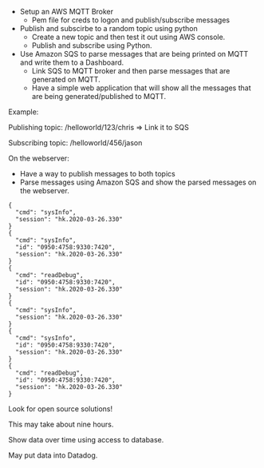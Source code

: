 - Setup an AWS MQTT Broker
  - Pem file for creds to logon and publish/subscribe messages
- Publish and subscirbe to a random topic using python
  - Create a new topic and then test it out using AWS console.
  - Publish and subscribe using Python.
- Use Amazon SQS to parse messages that are being printed on MQTT and write them to a Dashboard.
  - Link SQS to MQTT broker and then parse messages that are generated on MQTT.
  - Have a simple web application that will show all the messages that are being
    generated/published to MQTT.

Example:

Publishing topic: /helloworld/123/chris => Link it to SQS

Subscribing topic: /helloworld/456/jason

On the webserver:

- Have a way to publish messages to both topics
- Parse messages using Amazon SQS and show the parsed messages on the webserver.

```
{
  "cmd": "sysInfo",
  "session": "hk.2020-03-26.330"
}
{
  "cmd": "sysInfo",
  "id": "0950:4758:9330:7420",
  "session": "hk.2020-03-26.330"
}
{
  "cmd": "readDebug",
  "id": "0950:4758:9330:7420",
  "session": "hk.2020-03-26.330"
}
{
  "cmd": "sysInfo",
  "session": "hk.2020-03-26.330"
}
{
  "cmd": "sysInfo",
  "id": "0950:4758:9330:7420",
  "session": "hk.2020-03-26.330"
}
{
  "cmd": "readDebug",
  "id": "0950:4758:9330:7420",
  "session": "hk.2020-03-26.330"
}
```

Look for open source solutions!

This may take about nine hours.

Show data over time using access to database.

May put data into Datadog.
